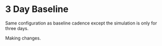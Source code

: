 # 3 Day Baseline

Same configuration as baseline cadence except the simulation is only for three
days.

Making changes.